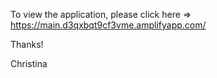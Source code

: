 To view the application, please click here => https://main.d3qxbqt9cf3vme.amplifyapp.com/

Thanks! 

Christina 
